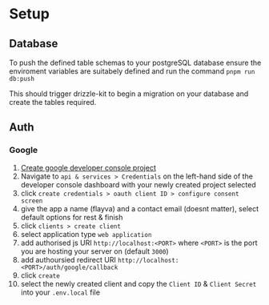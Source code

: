 # Setup

## Database

To push the defined table schemas to your postgreSQL database ensure the enviroment variables are suitabely defined and run the command `pnpm run db:push`

This should trigger drizzle-kit to begin a migration on your database and create the tables required.

## Auth

### Google

1. [Create google developer console project](https://console.cloud.google.com/projectcreate)
1. Navigate to `api & services > Credentials` on the left-hand side of the developer console dashboard with your newly created project selected
1. click `create credentials > oauth client ID > configure consent screen`
1. give the app a name (flayva) and a contact email (doesnt matter), select default options for rest & finish
1. click `clients > create client`
1. select application type `web application`
1. add authorised js URI `http://localhost:<PORT>` where `<PORT>` is the port you are hosting your server on (default `3000`)
1. add authoursied redirect URI `http://localhost:<PORT>/auth/google/callback`
1. click `create`
1. select the newly created client and copy the `Client ID` & `Client Secret` into your `.env.local` file
